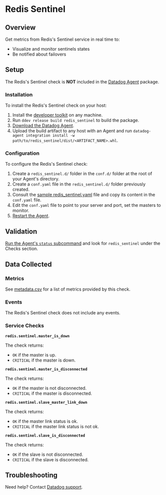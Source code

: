 # Redis Sentinel

## Overview

Get metrics from Redis's Sentinel service in real time to:

* Visualize and monitor sentinels states
* Be notified about failovers


## Setup

The Redis's Sentinel check is **NOT** included in the [Datadog Agent][1] package.

### Installation

To install the Redis's Sentinel check on your host:

1. Install the [developer toolkit][7] on any machine.
2. Run `ddev release build redis_sentinel` to build the package.
3. [Download the Datadog Agent][1].
4. Upload the build artifact to any host with an Agent and run `datadog-agent integration install -w path/to/redis_sentinel/dist/<ARTIFACT_NAME>.whl`.

### Configuration

To configure the Redis's Sentinel check:

1. Create a `redis_sentinel.d/` folder in the `conf.d/` folder at the root of your Agent's directory.
2. Create a `conf.yaml` file in the `redis_sentinel.d/` folder previously created.
3. Consult the [sample redis_sentinel.yaml][2] file and copy its content in the `conf.yaml` file.
4. Edit the `conf.yaml` file to point to your server and port, set the masters to monitor.
5. [Restart the Agent][3].

## Validation

[Run the Agent's `status` subcommand][4] and look for `redis_sentinel` under the Checks section.

## Data Collected
### Metrics
See [metadata.csv][5] for a list of metrics provided by this check.

### Events
The Redis's Sentinel check does not include any events.

### Service Checks
**`redis.sentinel.master_is_down`**

The check returns:

* `OK` if the master is up.
* `CRITICAL` if the master is down.


**`redis.sentinel.master_is_disconnected`**

The check returns:

* `OK` if the master is not disconnected.
* `CRITICAL` if the master is disconnected.


**`redis.sentinel.slave_master_link_down`**

The check returns:

* `OK` if the master link status is ok.
* `CRITICAL` if the master link status is not ok.


**`redis.sentinel.slave_is_disconnected`**

The check returns:

* `OK` if the slave is not disconnected.
* `CRITICAL` if the slave is disconnected.

## Troubleshooting
Need help? Contact [Datadog support][6].

[1]: https://app.datadoghq.com/account/settings#agent
[2]: https://github.com/DataDog/integrations-extras/blob/master/redis_sentinel/datadog_checks/redis_sentinel/data/conf.yaml.example
[3]: https://docs.datadoghq.com/agent/faq/agent-commands/#start-stop-restart-the-agent
[4]: https://docs.datadoghq.com/agent/faq/agent-commands/#agent-status-and-information
[5]: https://github.com/DataDog/integrations-extras/blob/master/redis_sentinel/metadata.csv
[6]: http://docs.datadoghq.com/help/
[7]: https://docs.datadoghq.com/developers/integrations/new_check_howto/#developer-toolkit
